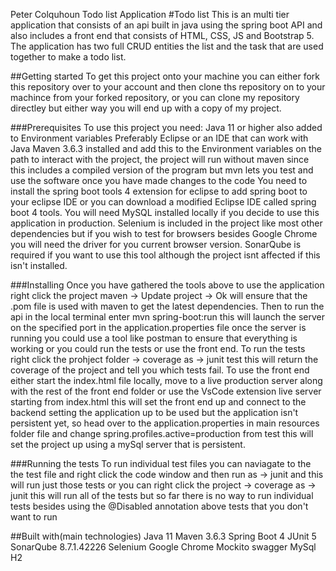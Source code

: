 Peter Colquhoun Todo list Application
#Todo list
This is an multi tier application that consists of an api built in java using the spring boot API and also includes a front end that consists of HTML, CSS, JS and Bootstrap 5.
The application has two full CRUD entities the list and the task that are used together to make a todo list.

##Getting started
To get this project onto your machine you can either fork this repository over to your account and then clone ths repository on to your machince from your forked repository,
or you can clone my repository directley but either way you will end up with a copy of my project.

###Prerequisites
To use this project you need:
Java 11 or higher also added to Environment variables
Preferably Eclipse or an IDE that can work with Java
Maven 3.6.3 installed and add this to the Environment variables on the path to interact with the project, the project will run without maven since this includes a compiled version of the program but mvn lets you test and use the software once you have made changes to the code
You need to install the spring boot tools 4 extension for eclipse to add spring boot to your eclipse IDE or you can download a modified Eclipse IDE called spring boot 4 tools.
You will need MySQL installed locally if you decide to use this application in production.
Selenium is included in the project like most other dependencies but if you wish to test for browsers besides Google Chrome you will need the driver for you current browser version.
SonarQube is required if you want to use this tool although the project isnt affected if this isn't installed.

###Installing
Once you have gathered the tools above to use the application right click the project maven -> Update project -> Ok will ensure that the .pom file is used with maven to get the latest dependencies.
Then to run the api in the local terminal enter mvn spring-boot:run this will launch the server on the specified port in the application.properties file
once the server is running you could use a tool like postman to ensure that everything is working or you could run the tests or use the front end.
To run the tests right click the prohject folder -> coverage as -> junit test this will return the coverage of the project and tell you which tests fail.
To use the front end either start the index.html file locally, move to a live production server along with the rest of the front end folder or use the VsCode extension live server starting from index.html this will set the front end up and connect to the backend setting the application up to be used but the application isn't persistent yet, so head over to the application.properties in main resources folder file and change spring.profiles.active=production from test this will set the project up using a mySql server that is persistent.


###Running the tests
To run individual test files you can naviagate to the the test file and right click the code window and then run as -> junit and this will run just those tests or you can right click the project -> coverage as -> junit this will run all of the tests but so far there is no way to run individual tests besides using the @Disabled annotation above tests that you don't want to run

##Built with(main technologies)
Java 11
Maven 3.6.3
Spring Boot 4
JUnit 5
SonarQube 8.7.1.42226
Selenium Google Chrome
Mockito
swagger
MySql
H2




